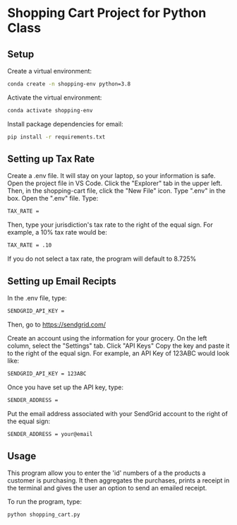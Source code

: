 # Shopping Cart Project for Python Class

## Setup

Create a virtual environment:

```sh
conda create -n shopping-env python=3.8
```

Activate the virtual environment:

```sh
conda activate shopping-env
```

Install package dependencies for email:

```sh
pip install -r requirements.txt
```

## Setting up Tax Rate

Create a .env file. It will stay on your laptop, so your information is safe. Open the project file in VS Code. Click the "Explorer" tab in the upper left. Then, in the shopping-cart file, click the "New File" icon. Type ".env" in the box. Open the ".env" file. Type:

```sh
TAX_RATE = 
```
Then, type your jurisdiction's tax rate to the right of the equal sign. For example, a 10% tax rate would be:

```sh
TAX_RATE = .10
```
If you do not select a tax rate, the program will default to 8.725%

## Setting up Email Recipts

In the .env file, type:

```sh
SENDGRID_API_KEY = 
```

Then, go to https://sendgrid.com/

Create an account using the information for your grocery.  On the left column, select the "Settings" tab. Click "API Keys" Copy the key and paste it to the right of the equal sign. For example, an API Key of 123ABC would look like:

```sh
SENDGRID_API_KEY = 123ABC
```

Once you have set up the API key, type:

```sh
SENDER_ADDRESS = 
```

Put the email address associated with your SendGrid account to the right of the equal sign:

```sh
SENDER_ADDRESS = your@email
```

## Usage
This program allow you to enter the 'id' numbers of a the products a customer is purchasing. It then aggregates the purchases, prints a receipt in the terminal and gives the user an option to send an emailed receipt.

To run the program, type:

```sh
python shopping_cart.py
```

